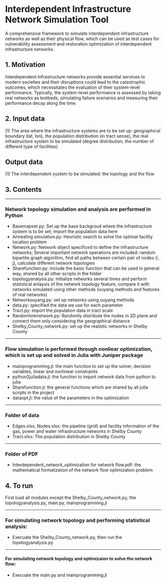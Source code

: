 # Interdependent Infrastructure Network Simulation Tool
A comprehensive framework to simulate interdependent infrastructure networks as well as their physical flow, which can be used as test cases for vulnerability assessment and restoration optimization of interdependent infrastructure networks.

## 1. Motivation
Interdependent infrastructure networks provide essential services to modern societies and their disruptions could lead to the catastrophic outcomes, which necessitates the evaluation of their system-level performance. Typically, the system-level performance is assessed by taking real networks as testbeds, simulating failure scenarios and measuring their performance decay along the time. 
## 2. Input data
(1) The area where the infrastructure systems are to be set up: geographical boundary (lat, lon), the population distribution (in tract sense), the real infrastructure system to be simulated (degree distribution, the number of different type of facilities)
## Output data
(1) The interdependent system to be simulated: the topology and the flow
## 3. Contents
**** 
### Network topology simulation and analysis are performed in Python
* Basemapset.py: Set up the base backgroud where the infrastructure system is to be set; import the population data here
* Annealing simulation.py: Heuristic search to solve the optimal facility location problem
* Network.py: Network object specificed to define the infrastructure networks; Several important network operations are included: random bipartite graph algorithm, find all paths between certain pair of nodes (i, j), calculate different network topologies
* Sharefunction.py: include the basic function that can be used in general way, shared by all other scripts in the folder
* topologyanalysis.py: initialize networks several times and perform statistical anlaysis of the network topology feature, compare it with networks simulated using other methods (ouyang methods and features of real networks)
* Networkouyang.py: set up networks using ouyang methods
* data.py: specified the data we use for each parameter
* Tract.py: import the population data in tract scale
* Randomlinknetwork.py: Randomly distribute the nodes in 2D plane and connect them only considering the geographical distance
* Shelby_County_network.py: set up the realistic networks in Shelby County
**** 
### Flow simulation is performed through nonliear optimization, which is set up and solved in Julia with Juniper package
* mainprogramming.jl: the main function to set up the solver, decision variables, linear and nonlinear constraints
* python2juliadata.jl: the function to import network data from python to julia
* Sharefunction.jl: the general functions which are shared by all julia scripts in the project
* dataopt.jl: the value of the parameters in the optimization
**** 
### Folder of data
* Edges.xlsx, Nodes.xlsx: the pipeline (grid) and facility information of the gas, power and water infrastructure networks in Shelby County
* Tract.xlsx: The population distribution in Shelby County
**** 
### Folder of PDF
* Interdependent_network_optimization for network flow.pdf: the mathematical formalization of the network flow optimization problem

## 4. To run
First load all modules except the Shelby_County_network.py, the topologyanalysis.py, main.py, mainprogramming.jl
**** 
### For simulating network topology and performing statistical analysis:
* Execuate the Shelby_County_network.py, then run the topologyanalysis.py
**** 
#### For simulating network topology and optimizaion to solve the network flow:
* Execuate the main.py and mainprogramming.jl
